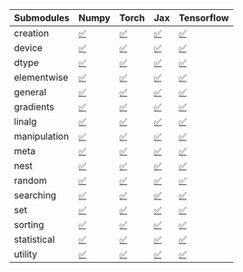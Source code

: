 | Submodules   | Numpy                                                                                                                           | Torch                                                                                                                           | Jax                                                                                                                             | Tensorflow                                                                                                                      |
|:-------------|:--------------------------------------------------------------------------------------------------------------------------------|:--------------------------------------------------------------------------------------------------------------------------------|:--------------------------------------------------------------------------------------------------------------------------------|:--------------------------------------------------------------------------------------------------------------------------------|
| creation     | <a href="https://github.com/unifyai/ivy/runs/8285128039?check_suite_focus=true" rel="noopener noreferrer" target="_blank">✅</a> | <a href="https://github.com/unifyai/ivy/runs/8285128767?check_suite_focus=true" rel="noopener noreferrer" target="_blank">✅</a> | <a href="https://github.com/unifyai/ivy/runs/8285129404?check_suite_focus=true" rel="noopener noreferrer" target="_blank">✅</a> | <a href="https://github.com/unifyai/ivy/runs/8285130065?check_suite_focus=true" rel="noopener noreferrer" target="_blank">✅</a> |
| device       | <a href="https://github.com/unifyai/ivy/runs/8285128085?check_suite_focus=true" rel="noopener noreferrer" target="_blank">✅</a> | <a href="https://github.com/unifyai/ivy/runs/8285128805?check_suite_focus=true" rel="noopener noreferrer" target="_blank">✅</a> | <a href="https://github.com/unifyai/ivy/runs/8285129453?check_suite_focus=true" rel="noopener noreferrer" target="_blank">✅</a> | <a href="https://github.com/unifyai/ivy/runs/8285130093?check_suite_focus=true" rel="noopener noreferrer" target="_blank">✅</a> |
| dtype        | <a href="https://github.com/unifyai/ivy/runs/8285128132?check_suite_focus=true" rel="noopener noreferrer" target="_blank">✅</a> | <a href="https://github.com/unifyai/ivy/runs/8285128843?check_suite_focus=true" rel="noopener noreferrer" target="_blank">✅</a> | <a href="https://github.com/unifyai/ivy/runs/8285129493?check_suite_focus=true" rel="noopener noreferrer" target="_blank">✅</a> | <a href="https://github.com/unifyai/ivy/runs/8285130133?check_suite_focus=true" rel="noopener noreferrer" target="_blank">✅</a> |
| elementwise  | <a href="https://github.com/unifyai/ivy/runs/8285128184?check_suite_focus=true" rel="noopener noreferrer" target="_blank">✅</a> | <a href="https://github.com/unifyai/ivy/runs/8285128881?check_suite_focus=true" rel="noopener noreferrer" target="_blank">✅</a> | <a href="https://github.com/unifyai/ivy/runs/8285129540?check_suite_focus=true" rel="noopener noreferrer" target="_blank">✅</a> | <a href="https://github.com/unifyai/ivy/runs/8285130165?check_suite_focus=true" rel="noopener noreferrer" target="_blank">✅</a> |
| general      | <a href="https://github.com/unifyai/ivy/runs/8285128227?check_suite_focus=true" rel="noopener noreferrer" target="_blank">✅</a> | <a href="https://github.com/unifyai/ivy/runs/8285128912?check_suite_focus=true" rel="noopener noreferrer" target="_blank">✅</a> | <a href="https://github.com/unifyai/ivy/runs/8285129578?check_suite_focus=true" rel="noopener noreferrer" target="_blank">✅</a> | <a href="https://github.com/unifyai/ivy/runs/8285130196?check_suite_focus=true" rel="noopener noreferrer" target="_blank">✅</a> |
| gradients    | <a href="https://github.com/unifyai/ivy/runs/8285128282?check_suite_focus=true" rel="noopener noreferrer" target="_blank">✅</a> | <a href="https://github.com/unifyai/ivy/runs/8285128948?check_suite_focus=true" rel="noopener noreferrer" target="_blank">✅</a> | <a href="https://github.com/unifyai/ivy/runs/8285129608?check_suite_focus=true" rel="noopener noreferrer" target="_blank">✅</a> | <a href="https://github.com/unifyai/ivy/runs/8285130229?check_suite_focus=true" rel="noopener noreferrer" target="_blank">✅</a> |
| linalg       | <a href="https://github.com/unifyai/ivy/runs/8285128338?check_suite_focus=true" rel="noopener noreferrer" target="_blank">✅</a> | <a href="https://github.com/unifyai/ivy/runs/8285128993?check_suite_focus=true" rel="noopener noreferrer" target="_blank">✅</a> | <a href="https://github.com/unifyai/ivy/runs/8285129661?check_suite_focus=true" rel="noopener noreferrer" target="_blank">✅</a> | <a href="https://github.com/unifyai/ivy/runs/8285130256?check_suite_focus=true" rel="noopener noreferrer" target="_blank">✅</a> |
| manipulation | <a href="https://github.com/unifyai/ivy/runs/8285128386?check_suite_focus=true" rel="noopener noreferrer" target="_blank">✅</a> | <a href="https://github.com/unifyai/ivy/runs/8285129044?check_suite_focus=true" rel="noopener noreferrer" target="_blank">✅</a> | <a href="https://github.com/unifyai/ivy/runs/8285129704?check_suite_focus=true" rel="noopener noreferrer" target="_blank">✅</a> | <a href="https://github.com/unifyai/ivy/runs/8285130285?check_suite_focus=true" rel="noopener noreferrer" target="_blank">✅</a> |
| meta         | <a href="https://github.com/unifyai/ivy/runs/8285128428?check_suite_focus=true" rel="noopener noreferrer" target="_blank">✅</a> | <a href="https://github.com/unifyai/ivy/runs/8285129085?check_suite_focus=true" rel="noopener noreferrer" target="_blank">✅</a> | <a href="https://github.com/unifyai/ivy/runs/8285129738?check_suite_focus=true" rel="noopener noreferrer" target="_blank">✅</a> | <a href="https://github.com/unifyai/ivy/runs/8285130323?check_suite_focus=true" rel="noopener noreferrer" target="_blank">✅</a> |
| nest         | <a href="https://github.com/unifyai/ivy/runs/8285128480?check_suite_focus=true" rel="noopener noreferrer" target="_blank">✅</a> | <a href="https://github.com/unifyai/ivy/runs/8285129118?check_suite_focus=true" rel="noopener noreferrer" target="_blank">✅</a> | <a href="https://github.com/unifyai/ivy/runs/8285129778?check_suite_focus=true" rel="noopener noreferrer" target="_blank">✅</a> | <a href="https://github.com/unifyai/ivy/runs/8285130367?check_suite_focus=true" rel="noopener noreferrer" target="_blank">✅</a> |
| random       | <a href="https://github.com/unifyai/ivy/runs/8285128529?check_suite_focus=true" rel="noopener noreferrer" target="_blank">✅</a> | <a href="https://github.com/unifyai/ivy/runs/8285129164?check_suite_focus=true" rel="noopener noreferrer" target="_blank">✅</a> | <a href="https://github.com/unifyai/ivy/runs/8285129817?check_suite_focus=true" rel="noopener noreferrer" target="_blank">✅</a> | <a href="https://github.com/unifyai/ivy/runs/8285130397?check_suite_focus=true" rel="noopener noreferrer" target="_blank">✅</a> |
| searching    | <a href="https://github.com/unifyai/ivy/runs/8285128589?check_suite_focus=true" rel="noopener noreferrer" target="_blank">✅</a> | <a href="https://github.com/unifyai/ivy/runs/8285129206?check_suite_focus=true" rel="noopener noreferrer" target="_blank">✅</a> | <a href="https://github.com/unifyai/ivy/runs/8285129874?check_suite_focus=true" rel="noopener noreferrer" target="_blank">✅</a> | <a href="https://github.com/unifyai/ivy/runs/8285130441?check_suite_focus=true" rel="noopener noreferrer" target="_blank">✅</a> |
| set          | <a href="https://github.com/unifyai/ivy/runs/8285128627?check_suite_focus=true" rel="noopener noreferrer" target="_blank">✅</a> | <a href="https://github.com/unifyai/ivy/runs/8285129256?check_suite_focus=true" rel="noopener noreferrer" target="_blank">✅</a> | <a href="https://github.com/unifyai/ivy/runs/8285129907?check_suite_focus=true" rel="noopener noreferrer" target="_blank">✅</a> | <a href="https://github.com/unifyai/ivy/runs/8285130484?check_suite_focus=true" rel="noopener noreferrer" target="_blank">✅</a> |
| sorting      | <a href="https://github.com/unifyai/ivy/runs/8285128657?check_suite_focus=true" rel="noopener noreferrer" target="_blank">✅</a> | <a href="https://github.com/unifyai/ivy/runs/8285129293?check_suite_focus=true" rel="noopener noreferrer" target="_blank">✅</a> | <a href="https://github.com/unifyai/ivy/runs/8285129937?check_suite_focus=true" rel="noopener noreferrer" target="_blank">✅</a> | <a href="https://github.com/unifyai/ivy/runs/8285130541?check_suite_focus=true" rel="noopener noreferrer" target="_blank">✅</a> |
| statistical  | <a href="https://github.com/unifyai/ivy/runs/8285128692?check_suite_focus=true" rel="noopener noreferrer" target="_blank">✅</a> | <a href="https://github.com/unifyai/ivy/runs/8285129335?check_suite_focus=true" rel="noopener noreferrer" target="_blank">✅</a> | <a href="https://github.com/unifyai/ivy/runs/8285129993?check_suite_focus=true" rel="noopener noreferrer" target="_blank">✅</a> | <a href="https://github.com/unifyai/ivy/runs/8285130583?check_suite_focus=true" rel="noopener noreferrer" target="_blank">✅</a> |
| utility      | <a href="https://github.com/unifyai/ivy/runs/8285128728?check_suite_focus=true" rel="noopener noreferrer" target="_blank">✅</a> | <a href="https://github.com/unifyai/ivy/runs/8285129364?check_suite_focus=true" rel="noopener noreferrer" target="_blank">✅</a> | <a href="https://github.com/unifyai/ivy/runs/8285130027?check_suite_focus=true" rel="noopener noreferrer" target="_blank">✅</a> | <a href="https://github.com/unifyai/ivy/runs/8285130643?check_suite_focus=true" rel="noopener noreferrer" target="_blank">✅</a> |
